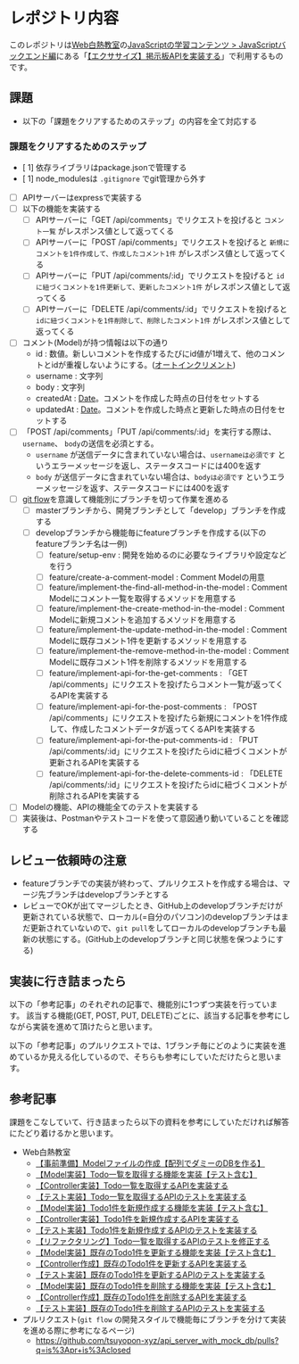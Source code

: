# レポジトリ内容

このレポジトリは[Web白熱教室](https://tsuyopon.xyz/)の[JavaScriptの学習コンテンツ > JavaScriptバックエンド編](https://tsuyopon.xyz/learning-contents/web-dev/javascript/backend/)にある「[【エクササイズ】掲示板APIを実装する](https://tsuyopon.xyz/learning-contents/web-dev/javascript/backend/js-excercise-for-backend-7/)」で利用するものです。

## 課題

- 以下の「課題をクリアするためのステップ」の内容を全て対応する

### 課題をクリアするためのステップ

- [ 1] 依存ライブラリはpackage.jsonで管理する
- [ 1] node_modulesは `.gitignore` でgit管理から外す
- [ ] APIサーバーはexpressで実装する
- [ ] 以下の機能を実装する
    - [ ] APIサーバーに「GET /api/comments」でリクエストを投げると `コメント一覧` がレスポンス値として返ってくる
    - [ ] APIサーバーに「POST /api/comments」でリクエストを投げると `新規にコメントを1件作成して、作成したコメント1件` がレスポンス値として返ってくる
    - [ ] APIサーバーに「PUT /api/comments/:id」でリクエストを投げると `idに紐づくコメントを1件更新して、更新したコメント1件` がレスポンス値として返ってくる
    - [ ] APIサーバーに「DELETE /api/comments/:id」でリクエストを投げると `idに紐づくコメントを1件削除して、削除したコメント1件` がレスポンス値として返ってくる
- [ ] コメント(Model)が持つ情報は以下の通り
    - id : 数値。新しいコメントを作成するたびにid値が1増えて、他のコメントとidが重複しないようにする。([オートインクリメント](https://qiita.com/sakuraya/items/0dd0bb4114e56f42556d))
    - username : 文字列
    - body : 文字列
    - createdAt : [Date](https://developer.mozilla.org/ja/docs/Web/JavaScript/Reference/Global_Objects/Date)。コメントを作成した時点の日付をセットする
    - updatedAt : [Date](https://developer.mozilla.org/ja/docs/Web/JavaScript/Reference/Global_Objects/Date)。コメントを作成した時点と更新した時点の日付をセットする
- [ ] 「POST /api/comments」「PUT /api/comments/:id」を実行する際は、`username`、 `body`の送信を必須とする。
    - `username` が送信データに含まれていない場合は、`usernameは必須です` というエラーメッセージを返し、ステータスコードには400を返す
    - `body` が送信データに含まれていない場合は、`bodyは必須です` というエラーメッセージを返す、ステータスコードには400を返す
- [ ] [git flow](https://qiita.com/KosukeSone/items/514dd24828b485c69a05)を意識して機能別にブランチを切って作業を進める
    - [ ] masterブランチから、開発ブランチとして「develop」ブランチを作成する
    - [ ] developブランチから機能毎にfeatureブランチを作成する(以下のfeatureブランチ名は一例)
        - [ ] feature/setup-env : 開発を始めるのに必要なライブラリや設定などを行う
        - [ ] feature/create-a-comment-model : Comment Modelの用意
        - [ ] feature/implement-the-find-all-method-in-the-model : Comment Modelにコメント一覧を取得するメソッドを用意する
        - [ ] feature/implement-the-create-method-in-the-model : Comment Modelに新規コメントを追加するメソッドを用意する
        - [ ] feature/implement-the-update-method-in-the-model : Comment Modelに既存コメント1件を更新するメソッドを用意する
        - [ ] feature/implement-the-remove-method-in-the-model : Comment Modelに既存コメント1件を削除するメソッドを用意する
        - [ ] feature/implement-api-for-the-get-comments :  「GET /api/comments」にリクエストを投げたらコメント一覧が返ってくるAPIを実装する
        - [ ] feature/implement-api-for-the-post-comments :  「POST /api/comments」にリクエストを投げたら新規にコメントを1件作成して、作成したコメントデータが返ってくるAPIを実装する
        - [ ] feature/implement-api-for-the-put-comments-id :  「PUT /api/comments/:id」にリクエストを投げたらidに紐づくコメントが更新されるAPIを実装する
        - [ ] feature/implement-api-for-the-delete-comments-id :  「DELETE /api/comments/:id」にリクエストを投げたらidに紐づくコメントが削除されるAPIを実装する
- [ ] Modelの機能、APIの機能全てのテストを実装する
- [ ] 実装後は、Postmanやテストコードを使って意図通り動いていることを確認する

## レビュー依頼時の注意

- featureブランチでの実装が終わって、プルリクエストを作成する場合は、マージ先ブランチはdevelopブランチとする
- レビューでOKが出てマージしたとき、GitHub上のdevelopブランチだけが更新されている状態で、ローカル(=自分のパソコン)のdevelopブランチはまだ更新されていないので、`git pull`をしてローカルのdevelopブランチも最新の状態にする。(GitHub上のdevelopブランチと同じ状態を保つようにする)


## 実装に行き詰まったら

以下の「参考記事」のそれぞれの記事で、機能別に1つずつ実装を行っています。
該当する機能(GET, POST, PUT, DELETE)ごとに、該当する記事を参考にしながら実装を進めて頂けたらと思います。

以下の「参考記事」のプルリクエストでは、1ブランチ毎にどのように実装を進めているか見える化しているので、そちらも参考にしていただけたらと思います。


## 参考記事

課題をこなしていて、行き詰まったら以下の資料を参考にしていただければ解答にたどり着けるかと思います。


- Web白熱教室
    - [【事前準備】Modelファイルの作成【配列でダミーのDBを作る】](https://tsuyopon.xyz/learning-contents/web-dev/javascript/backend/create-a-model-with-mock-db/)
    - [【Model実装】Todo一覧を取得する機能を実装【テスト含む】](https://tsuyopon.xyz/learning-contents/web-dev/javascript/backend/implement-the-find-all-method-in-a-model/)
    - [【Controller実装】Todo一覧を取得するAPIを実装する](https://tsuyopon.xyz/learning-contents/web-dev/javascript/backend/create-a-controller-and-router-and-implement-get-todos/)
    - [【テスト実装】Todo一覧を取得するAPIのテストを実装する](https://tsuyopon.xyz/learning-contents/web-dev/javascript/backend/create-a-test-file-for-the-get-todos-api/)
    - [【Model実装】Todo1件を新規作成する機能を実装【テスト含む】](https://tsuyopon.xyz/learning-contents/web-dev/javascript/backend/implement-the-create-method-in-a-model/)
    - [【Controller実装】Todo1件を新規作成するAPIを実装する](https://tsuyopon.xyz/learning-contents/web-dev/javascript/backend/implement-an-api-for-the-post-todo/)
    - [【テスト実装】Todo1件を新規作成するAPIのテストを実装する](https://tsuyopon.xyz/learning-contents/web-dev/javascript/backend/create-a-test-file-for-the-post-todos-api/)
    - [【リファクタリング】Todo一覧を取得するAPIのテストを修正する](https://tsuyopon.xyz/learning-contents/web-dev/javascript/backend/refactor-the-test-file-of-the-get-todos-api/)
    - [【Model実装】既存のTodo1件を更新する機能を実装【テスト含む】](https://tsuyopon.xyz/learning-contents/web-dev/javascript/backend/implement-the-update-method-in-a-model/)
    - [【Controller作成】既存のTodo1件を更新するAPIを実装する](https://tsuyopon.xyz/learning-contents/web-dev/javascript/backend/implement-an-api-for-the-put-todo/)
    - [【テスト実装】既存のTodo1件を更新するAPIのテストを実装する](https://tsuyopon.xyz/learning-contents/web-dev/javascript/backend/create-a-test-file-for-the-put-todos-id-api/)
    - [【Model実装】既存のTodo1件を削除する機能を実装【テスト含む】](https://tsuyopon.xyz/learning-contents/web-dev/javascript/backend/implement-the-remove-method-in-a-model/)
    - [【Controller作成】既存のTodo1件を削除するAPIを実装する](https://tsuyopon.xyz/learning-contents/web-dev/javascript/backend/implement-an-api-for-the-delete-todo/)
    - [【テスト実装】既存のTodo1件を削除するAPIのテストを実装する](https://tsuyopon.xyz/learning-contents/web-dev/javascript/backend/create-a-test-file-for-the-delete-todos-id-api/)
- プルリクエスト(`git flow` の開発スタイルで機能毎にブランチを分けて実装を進める際に参考になるページ)
    - https://github.com/tsuyopon-xyz/api_server_with_mock_db/pulls?q=is%3Apr+is%3Aclosed
